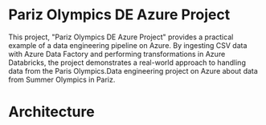 # Pariz Olympics DE Azure Project
This project, "Pariz Olympics DE Azure Project" provides a practical example of a data engineering pipeline on Azure.  By ingesting CSV data with Azure Data Factory and performing transformations in Azure Databricks, the project demonstrates a real-world approach to handling data from the Paris Olympics.Data engineering project on Azure about data from Summer Olympics in Pariz.

# Architecture
